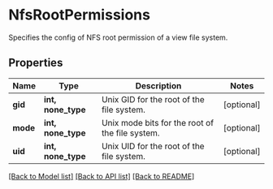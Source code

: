 # NfsRootPermissions

Specifies the config of NFS root permission of a view file system.

## Properties
Name | Type | Description | Notes
------------ | ------------- | ------------- | -------------
**gid** | **int, none_type** | Unix GID for the root of the file system. | [optional] 
**mode** | **int, none_type** | Unix mode bits for the root of the file system. | [optional] 
**uid** | **int, none_type** | Unix UID for the root of the file system. | [optional] 

[[Back to Model list]](../README.md#documentation-for-models) [[Back to API list]](../README.md#documentation-for-api-endpoints) [[Back to README]](../README.md)


